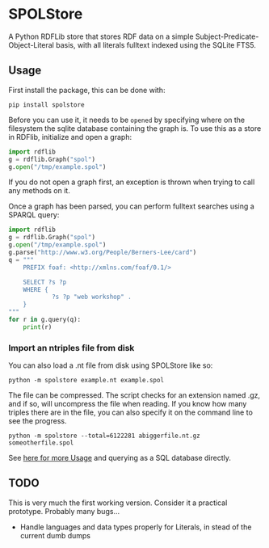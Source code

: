 # SPOLStore

A Python RDFLib store that stores RDF data on a simple Subject-Predicate-Object-Literal basis, with all literals fulltext indexed using the SQLite FTS5.

## Usage

First install the package, this can be done with:

```shell
pip install spolstore
```

Before you can use it, it needs to be `opened` by specifying where on the filesystem the sqlite database containing the graph is.
To use this as a store in RDFlib, initialize and open a graph:

```python
import rdflib
g = rdflib.Graph("spol")
g.open("/tmp/example.spol")
```

If you do not open a graph first, an exception is thrown when trying to call any methods on it.

Once a graph has been parsed, you can perform fulltext searches using a SPARQL query:

```python
import rdflib
g = rdflib.Graph("spol")
g.open("/tmp/example.spol")
g.parse("http://www.w3.org/People/Berners-Lee/card")
q = """
    PREFIX foaf: <http://xmlns.com/foaf/0.1/>

    SELECT ?s ?p
    WHERE {
            ?s ?p "web workshop" .
    }
"""
for r in g.query(q):
    print(r)
```

### Import an ntriples file from disk

You can also load a .nt file from disk using SPOLStore like so:

```shell
python -m spolstore example.nt example.spol
```

The file can be compressed. The script checks for an extension named .gz, and if so, will uncompress the file when reading.
If you know how many triples there are in the file, you can also specify it on the command line to see the progress.

```shell
python -m spolstore --total=6122281 abiggerfile.nt.gz someotherfile.spol
```

See [here for more Usage](docs.md) and querying as a SQL database directly.

## TODO

This is very much the first working version. Consider it a practical prototype. Probably many bugs...

- Handle languages and data types properly for Literals, in stead of the current dumb dumps
